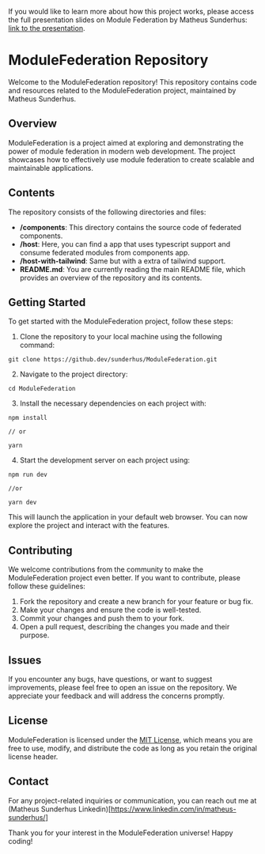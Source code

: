 
If you would like to learn more about how this project works, please access the full presentation slides on Module Federation by Matheus Sunderhus: [link to the presentation](https://docs.google.com/presentation/d/1bXXshpq0jnmd4QXg6qbQqfRmoDaAaxM-/edit?usp=sharing&ouid=110864499631377685137&rtpof=true&sd=true).


# ModuleFederation Repository

Welcome to the ModuleFederation repository! This repository contains code and resources related to the ModuleFederation project, maintained by Matheus Sunderhus.

## Overview

ModuleFederation is a project aimed at exploring and demonstrating the power of module federation in modern web development. The project showcases how to effectively use module federation to create scalable and maintainable applications.

## Contents

The repository consists of the following directories and files:

- **/components**: This directory contains the source code of federated components.
- **/host**: Here, you can find a app that uses typescript support and consume federated modules from components app.
- **/host-with-tailwind**: Same but with a extra of tailwind support.
- **README.md**: You are currently reading the main README file, which provides an overview of the repository and its contents.

## Getting Started

To get started with the ModuleFederation project, follow these steps:

1. Clone the repository to your local machine using the following command:

```
git clone https://github.dev/sunderhus/ModuleFederation.git
```

2. Navigate to the project directory:

```
cd ModuleFederation
```

3. Install the necessary dependencies on each project with:

```
npm install

// or

yarn
```

4. Start the development server on each project using:

```
npm run dev

//or 

yarn dev
```

This will launch the application in your default web browser. You can now explore the project and interact with the features.

## Contributing

We welcome contributions from the community to make the ModuleFederation project even better. If you want to contribute, please follow these guidelines:

1. Fork the repository and create a new branch for your feature or bug fix.
2. Make your changes and ensure the code is well-tested.
3. Commit your changes and push them to your fork.
4. Open a pull request, describing the changes you made and their purpose.

## Issues

If you encounter any bugs, have questions, or want to suggest improvements, please feel free to open an issue on the repository. We appreciate your feedback and will address the concerns promptly.

## License

ModuleFederation is licensed under the [MIT License](LICENSE.md), which means you are free to use, modify, and distribute the code as long as you retain the original license header.

## Contact

For any project-related inquiries or communication, you can reach out me at (Matheus Sunderhus Linkedin)[https://www.linkedin.com/in/matheus-sunderhus/]

Thank you for your interest in the ModuleFederation universe! Happy coding!